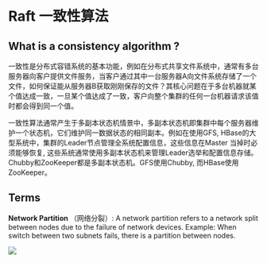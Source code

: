 # Raft 一致性算法

## What is a consistency algorithm ?
一致性是分布式容错系统的基本功能，例如在分布式共享文件系统中，通常有多台服务器向客户提供文件服务，当客户通过其中一台服务器A向文件系统存储了一个文件，如何保证能从服务器B获取刚刚保存的文件？其核心问题在于多台机器就某个值达成一致，一旦某个值达成了一致，客户向整个集群的任何一台机器请求该值时都会得到同一个值。

一致性算法通常产生于多副本状态机情景中，多副本状态机即集群中每个服务器维护一个状态机，它们维护同一数据状态的相同副本。例如在使用GFS, HBase的大型系统中，集群的Leader节点管理全系统配置信息，这些信息在Master 当掉时必须能够恢复, 这些系统通常使用多副本状态机来管理Leader选举和配置信息存储。Chubby和ZooKeeper都是多副本状态机。GFS使用Chubby, 而HBase使用ZooKeeper。


## Terms
**Network Partition** （网络分裂）: A network partition refers to a network split between nodes due to the failure of network devices. Example: When switch between two subnets fails, there is a partition between nodes.

![](https://blog.yugabyte.com/wp-content/uploads/2019/05/How-Does-YugaByte-DB-Handle-Network-Partitions-and-Failover-blogpreview.png)